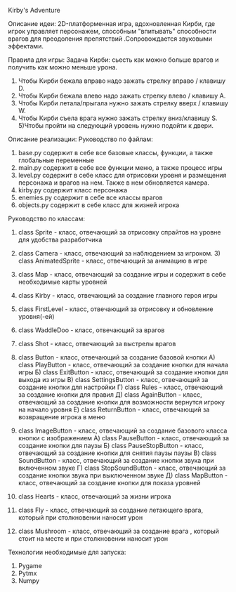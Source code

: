 Kirby's Adventure

Описание идеи:  2D-платформенная игра, вдохновленная Кирби, где игрок управляет персонажем, способным "впитывать" способности врагов для преодоления препятствий .Сопровождается звуковыми эффектами.

Правила для игры:
Задача Кирби: сьесть как можно больше врагов и получить как можно меньше урона.
1)	Чтобы Кирби бежала вправо надо зажать стрелку вправо / клавишу D.
2)	Чтобы Кирби бежала влево надо зажать стрелку влево / клавишу A.
3)	Чтобы Кирби летала/прыгала нужно зажать стрелку вверх / клавишу W.
4)	Чтобы Кирби съела врага нужно зажать стрелку вниз/клавишу S. 
     5)Чтобы пройти на следующий уровень нужно подойти к двери.

Описание реализации:
Руководство по файлам: 
1) base.py содержит в себе все базовые классы, функции, а также 		глобальные переменные
2) main.py содержит в себе все функции меню, а также процесс игры 
3) level.py содержит в себе класс для отрисовки уровня и размещения 	персонажа и врагов на нем. Также в нем обновляется камера.
4) kirby.py содержит класс персонажа
5) enemies.py содержит в себе все классы врагов
6) objects.py содержит в себе класс для жизней игрока

 Руководство по классам:
1) class Sprite - класс, отвечающий за отрисовку спрайтов на уровне для удобства разработчика
2) class Camera - класс, отвечающий за наблюдением за игроком.
 	3) class AnimatedSprite - класс, отвечающий за анимацию в игре
4) class Map - класс, отвечающий за создание игры и содержит в себе 	необходимые карты уровней
5) class Kirby - класс, отвечающий за создание главного героя игры
6) class FirstLevel - класс, отвечающий за отрисовку и обновление уровня(-ей)
7) class WaddleDoo - класс, отвечающий за врагов
8) class Shot - класс, отвечающий за выстрелы врагов
9) class Button - класс, отвечающий за создание базовой кнопки 
	А) class PlayButton - класс, отвечающий за создание кнопки для начала игры
	Б) class ExitButton - класс, отвечающий за создание кнопки для выхода из  игры
	В) class SettingsButton - класс, отвечающий за создание кнопки для настройки
	Г) class Rules - класс, отвечающий за создание кнопки для правил
Д) class AgainButton - класс, отвечающий за создание кнопки для 	возможности вернутся игроку на начало уровня
E) class ReturnButton - класс, отвечающий за возвращение игрока в меню

 
10) сlass ImageButton - класс, отвечающий за создание базового класса 	кнопки с изображением
	А) сlass PauseButton  - класс, отвечающий за создание кнопки для паузы
 Б) сlass PauseStopButton  - класс, отвечающий за создание кнопки для cнятия паузы паузы
В) сlass SoundButton - класс, отвечающий за создание кнопки звука при включенном звуке
Г) class StopSoundButton - класс, отвечающий за создание кнопки звука при выключенном звуке
Д) class MapButton - класс, отвечающий за создание кнопки для показа уровней
11) сlass Hearts - класс, отвечающий за жизни игрока
12) сlass Fly - класс, отвечающий за создание летающего врага, который при столкновении наносит  урон
13) class Mushroom - класс, отвечающий за создание врага , который стоит на месте и при столкновении наносит урон


Технологии необходимые для запуска:
1)	Pygame
2)	Pytmx
3)	Numpy

